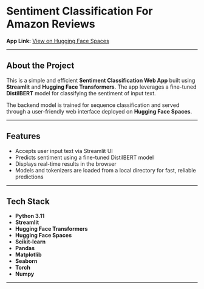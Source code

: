 # Sentiment Classification For Amazon Reviews

**App Link:** [View on Hugging Face Spaces](https://huggingface.co/spaces/aparnaaaw/amazon_review)

---

## About the Project

This is a simple and efficient **Sentiment Classification Web App** built using **Streamlit** and **Hugging Face Transformers**. The app leverages a fine-tuned **DistilBERT** model for classifying the sentiment of input text.

The backend model is trained for sequence classification and served through a user-friendly web interface deployed on **Hugging Face Spaces**.

---

## Features

- Accepts user input text via Streamlit UI  
- Predicts sentiment using a fine-tuned DistilBERT model  
- Displays real-time results in the browser  
- Models and tokenizers are loaded from a local directory for fast, reliable predictions  

---

## Tech Stack

- **Python 3.11**
- **Streamlit**
- **Hugging Face Transformers**
- **Hugging Face Spaces**
- **Scikit-learn**
- **Pandas**
- **Matplotlib**
- **Seaborn**
- **Torch**
- **Numpy**

---
